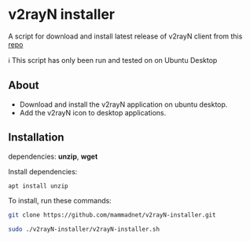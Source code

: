 # v2rayN installer

A script for download and install latest release of v2rayN client from this [repo](https://github.com/2dust/v2rayN)

ℹ️ This script has only been run and tested on on Ubuntu Desktop


## About

- Download and install the v2rayN application on ubuntu desktop.
- Add the v2rayN icon to desktop applications.



## Installation


dependencies: **unzip**, **wget**

Install dependencies:

```sh
apt install unzip
```

To install, run these commands:

```sh
git clone https://github.com/mammadnet/v2rayN-installer.git

sudo ./v2rayN-installer/v2rayN-installer.sh
```
